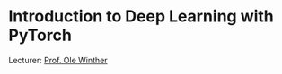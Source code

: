 # Introduction to Deep Learning with PyTorch

Lecturer: [Prof. Ole Winther](http://cogsys.imm.dtu.dk/staff/winther/)  

